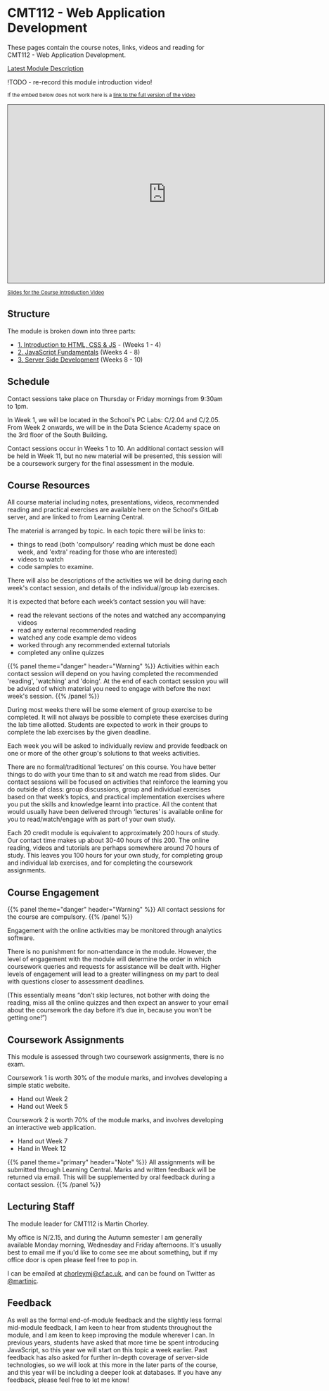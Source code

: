# CMT112 - Web Application Development

These pages contain the course notes, links, videos and reading for CMT112 - Web Application Development.

[Latest Module Description](https://data.cardiff.ac.uk/legacy/grails/module/CMT112/19A.html)


!TODO - re-record this module introduction video!

<p><small>If the embed below does not work here is a <a href="https://cardiff.cloud.panopto.eu/Panopto/Pages/Viewer.aspx?id=2eb7f837-aec5-4fc4-afa1-aacc014f5a54" target="blank">link to the full version of the video</a></small></p>
<iframe src="https://cardiff.cloud.panopto.eu/Panopto/Pages/Embed.aspx?id=2eb7f837-aec5-4fc4-afa1-aacc014f5a54&v=1" width="720" height="405" style="padding: 0px; border: 1px solid #464646;" frameborder="0" allowfullscreen allow="autoplay"></iframe>


<small>[Slides for the Course Introduction Video](slides/course-introduction.html)</small>

## Structure

The module is broken down into three parts:

* [1. Introduction to HTML, CSS & JS](part-1) - (Weeks 1 - 4)
* [2. JavaScript Fundamentals](part-2) (Weeks 4 - 8)
* [3. Server Side Development](part-3) (Weeks 8 - 10)



## Schedule

Contact sessions take place on Thursday or Friday mornings from 9:30am to 1pm.

In Week 1, we will be located in the School's PC Labs: C/2.04 and C/2.05.
From Week 2 onwards, we will be in the Data Science Academy space on the 3rd floor of the South Building.

Contact sessions occur in Weeks 1 to 10. An additional contact session will be held in Week 11, but no new material will be presented, this session will be a coursework surgery for the final assessment in the module.


## Course Resources

All course material including notes, presentations, videos, recommended reading and practical exercises are available here on the School's GitLab server, and are linked to from Learning Central.

The material is arranged by topic. In each topic there will be links to:

* things to read (both 'compulsory' reading which must be done each week, and 'extra' reading for those who are interested)
* videos to watch 
* code samples to examine. 

There will also be descriptions of the activities we will be doing during each week's contact session, and details of the individual/group lab exercises.

It is expected that before each week’s contact session you will have:

* read the relevant sections of the notes and watched any accompanying videos
* read any external recommended reading
* watched any code example demo videos
* worked through any recommended external tutorials
* completed any online quizzes

{{% panel theme="danger" header="Warning" %}}
Activities within each contact session will depend on you having completed the recommended 'reading', 'watching' and 'doing'. At the end of each contact session you will be advised of which material you need to engage with before the next week's session.
{{% /panel %}}

During most weeks there will be some element of group exercise to be completed. It will not always be possible to complete these exercises during the lab time allotted. Students are expected to work in their groups to complete the lab exercises by the given deadline.

Each week you will be asked to individually review and provide feedback on one or more of the other group's solutions to that weeks activities.

There are no formal/traditional ‘lectures’ on this course. You have better things to do with your time than to sit and watch me read from slides. Our contact sessions will be focused on activities that reinforce the learning you do outside of class: group discussions, group and individual exercises based on that week’s topics, and practical implementation exercises where you put the skills and knowledge learnt into practice. All the content that would usually have been delivered through ‘lectures’ is available online for you to read/watch/engage with as part of your own study.

Each 20 credit module is equivalent to approximately 200 hours of study. Our contact time makes up about 30-40 hours of this 200. The online reading, videos and tutorials are perhaps somewhere around 70 hours of study. This leaves you 100 hours for your own study, for completing group and individual lab exercises, and for completing the coursework assignments.

## Course Engagement

{{% panel theme="danger" header="Warning" %}}
All contact sessions for the course are compulsory.
{{% /panel %}}

Engagement with the online activities may be monitored through analytics software.

There is no punishment for non-attendance in the module. However, the level of engagement with the module will determine the order in which coursework queries and requests for assistance will be dealt with. Higher levels of engagement will lead to a greater willingness on my part to deal with questions closer to assessment deadlines.

(This essentially means “don’t skip lectures, not bother with doing the reading, miss all the online quizzes and then expect an answer to your email about the coursework the day before it’s due in, because you won’t be getting one!”)

## Coursework Assignments
This module is assessed through two coursework assignments, there is no exam.

Coursework 1 is worth 30% of the module marks, and involves developing a simple static website.

* Hand out Week 2
* Hand out Week 5

Coursework 2 is worth 70% of the module marks, and involves developing an interactive web application.

* Hand out Week 7
* Hand in Week 12

{{% panel theme="primary" header="Note" %}}
All assignments will be submitted through Learning Central. Marks and written feedback will be returned via email. This will be supplemented by oral feedback during a contact session.
{{% /panel %}}

## Lecturing Staff

The module leader for CMT112 is Martin Chorley.

My office is N/2.15, and during the Autumn semester I am generally available Monday morning, Wednesday and Friday afternoons. It's usually best to email me if you'd like to come see me about something, but if my office door is open please feel free to pop in.

I can be emailed at [chorleymj@cf.ac.uk](mailto:chorleymj@cardiff.ac.uk), and can be found on Twitter as [@martinjc](https://www.twitter.com/martinjc).

## Feedback

As well as the formal end-of-module feedback and the slightly less formal mid-module feedback, I am keen to hear from students throughout the module, and I am keen to keep improving the module wherever I can. In previous years, students have asked that more time be spent introducing JavaScript, so this year we will start on this topic a week earlier. Past feedback has also asked for further in-depth coverage of server-side technologies, so we will look at this more in the later parts of the course, and this year will be including a deeper look at databases. If you have any feedback, please feel free to let me know!